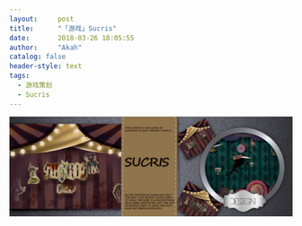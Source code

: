 ```yaml
---
layout:     post
title:      "「游戏」Sucris"
date:       2018-03-26 18:05:55
author:     "Akah"
catalog: false
header-style: text
tags:
  - 游戏策划
  - Sucris
---
```


![img](/img/game/others/others_4.jpg)
